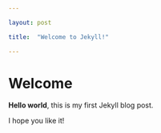 ---
layout: post
title:  "Welcome to Jekyll!"
---
# Welcome
**Hello world**, this is my first Jekyll blog post.
I hope you like it!